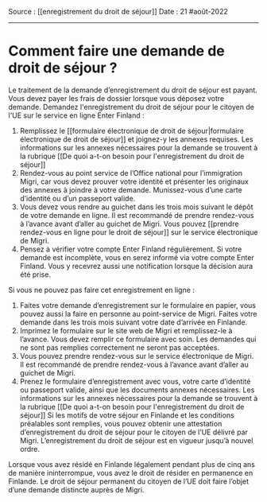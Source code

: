Source : [[enregistrement du droit de séjour]]
Date : 21 #août-2022
***

# Comment faire une demande de droit de séjour ?
Le traitement de la demande d’enregistrement du droit de séjour est payant. Vous devez payer les frais de dossier lorsque vous déposez votre demande.
Demandez l'enregistrement du droit de séjour pour le citoyen de l'UE sur le service en ligne Enter Finland :
1. Remplissez le [[formulaire électronique de droit de séjour|formulaire électronique de droit de séjour]] et joignez-y les annexes requises. Les informations sur les annexes nécessaires pour la demande se trouvent à la rubrique [[De quoi a-t-on besoin pour l'enregistrement du droit de séjour]]
2. Rendez-vous au point service de l’Office national pour l’immigration Migri, car vous devez prouver votre identité et présenter les originaux des annexes à joindre à votre demande. Munissez-vous d’une carte d’identité ou d’un passeport valide.
3. Vous devez vous rendre au guichet dans les trois mois suivant le dépôt de votre demande en ligne. Il est recommandé de prendre rendez-vous à l’avance avant d’aller au guichet de Migri. Vous pouvez [[prendre rendez-vous en ligne pour le droit de séjour]] sur le service électronique de Migri.
4. Pensez à vérifier votre compte Enter Finland régulièrement. Si votre demande est incomplète, vous en serez informé via votre compte Enter Finland. Vous y recevrez aussi une notification lorsque la décision aura été prise.

Si vous ne pouvez pas faire cet enregistrement en ligne :
1. Faites votre demande d’enregistrement sur le formulaire en papier, vous pouvez aussi la faire en personne au point-service de Migri. Faites votre demande dans les trois mois suivant votre date d’arrivée en Finlande.
2. Imprimez le formulaire sur le site web de Migri et remplissez-le à l’avance. Vous devez remplir ce formulaire avec soin. Les demandes qui ne sont pas remplies correctement ne seront pas acceptées.
3. Vous pouvez prendre rendez-vous sur le service électronique de Migri. Il est recommandé de prendre rendez-vous à l’avance avant d’aller au guichet de Migri.
4. Prenez le formulaire d’enregistrement avec vous, votre carte d’identité ou passeport valide, ainsi que les documents annexes nécessaires. Les informations sur les annexes nécessaires pour la demande se trouvent à la rubrique [[De quoi a-t-on besoin pour l'enregistrement du droit de séjour]]
Si les motifs de votre séjour en Finlande et les conditions préalables sont remplies, vous pouvez obtenir une attestation d’enregistrement du droit de séjour pour le citoyen de l’UE délivré par Migri. L’enregistrement du droit de séjour est en vigueur jusqu’à nouvel ordre.

Lorsque vous avez résidé en Finlande légalement pendant plus de cinq ans de manière ininterrompue, vous avez le droit de résider en permanence en Finlande. Le droit de séjour permanent du citoyen de l’UE doit faire l’objet d’une demande distincte auprès de Migri.